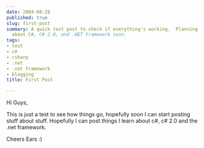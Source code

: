 ```yaml
---
date: 2004-08-28
published: true
slug: first-post
summary: A quick test post to check if everything's working.  Planning to share learnings
  about C#, C# 2.0, and .NET Framework soon.
tags:
- test
- c#
- csharp
- .net
- .net framework
- blogging
title: First Post

---
```

Hi Guys,
<p />
This is just a test to see how things go, hopefully soon I can start posting stuff about stuff.  Hopefully I can post things I learn about c#, c# 2.0 and the .net framework.
<p />
Cheers Ears :)
<p />




